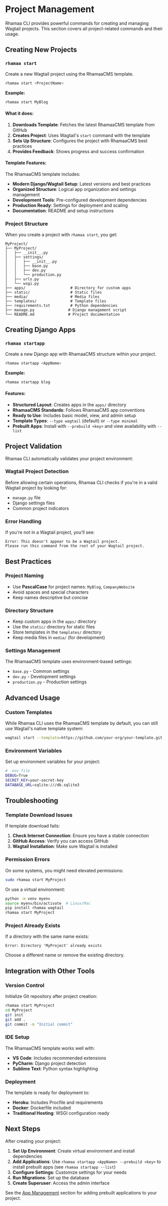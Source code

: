 # Project Management

Rhamaa CLI provides powerful commands for creating and managing Wagtail projects. This section covers all project-related commands and their usage.

## Creating New Projects

### `rhamaa start`

Create a new Wagtail project using the RhamaaCMS template.

```bash
rhamaa start <ProjectName>
```

**Example:**
```bash
rhamaa start MyBlog
```

#### What it does:

1. **Downloads Template**: Fetches the latest RhamaaCMS template from GitHub
2. **Creates Project**: Uses Wagtail's `start` command with the template
3. **Sets Up Structure**: Configures the project with RhamaaCMS best practices
4. **Provides Feedback**: Shows progress and success confirmation

#### Template Features:

The RhamaaCMS template includes:

- **Modern Django/Wagtail Setup**: Latest versions and best practices
- **Organized Structure**: Logical app organization and settings management
- **Development Tools**: Pre-configured development dependencies
- **Production Ready**: Settings for deployment and scaling
- **Documentation**: README and setup instructions

### Project Structure

When you create a project with `rhamaa start`, you get:

```
MyProject/
├── MyProject/
│   ├── __init__.py
│   ├── settings/
│   │   ├── __init__.py
│   │   ├── base.py
│   │   ├── dev.py
│   │   └── production.py
│   ├── urls.py
│   └── wsgi.py
├── apps/                    # Directory for custom apps
├── static/                  # Static files
├── media/                   # Media files
├── templates/               # Template files
├── requirements.txt         # Python dependencies
├── manage.py               # Django management script
└── README.md               # Project documentation
```

## Creating Django Apps

### `rhamaa startapp`

Create a new Django app with RhamaaCMS structure within your project.

```bash
rhamaa startapp <AppName>
```

**Example:**
```bash
rhamaa startapp blog
```

#### Features:

- **Structured Layout**: Creates apps in the `apps/` directory
- **RhamaaCMS Standards**: Follows RhamaaCMS app conventions
- **Ready to Use**: Includes basic model, view, and admin setup
- **Template Types**: `--type wagtail` (default) or `--type minimal`
- **Prebuilt Apps**: Install with `--prebuild <key>` and view availability with `--list`

## Project Validation

Rhamaa CLI automatically validates your project environment:

### Wagtail Project Detection

Before allowing certain operations, Rhamaa CLI checks if you're in a valid Wagtail project by looking for:

- `manage.py` file
- Django settings files
- Common project indicators

### Error Handling

If you're not in a Wagtail project, you'll see:

```
Error: This doesn't appear to be a Wagtail project.
Please run this command from the root of your Wagtail project.
```

## Best Practices

### Project Naming

- Use **PascalCase** for project names: `MyBlog`, `CompanyWebsite`
- Avoid spaces and special characters
- Keep names descriptive but concise

### Directory Structure

- Keep custom apps in the `apps/` directory
- Use the `static/` directory for static files
- Store templates in the `templates/` directory
- Keep media files in `media/` (for development)

### Settings Management

The RhamaaCMS template uses environment-based settings:

- `base.py` - Common settings
- `dev.py` - Development settings
- `production.py` - Production settings

## Advanced Usage

### Custom Templates

While Rhamaa CLI uses the RhamaaCMS template by default, you can still use Wagtail's native template system:

```bash
wagtail start --template=https://github.com/your-org/your-template.git MyProject
```

### Environment Variables

Set up environment variables for your project:

```bash
# .env file
DEBUG=True
SECRET_KEY=your-secret-key
DATABASE_URL=sqlite:///db.sqlite3
```

## Troubleshooting

### Template Download Issues

If template download fails:

1. **Check Internet Connection**: Ensure you have a stable connection
2. **GitHub Access**: Verify you can access GitHub
3. **Wagtail Installation**: Make sure Wagtail is installed

### Permission Errors

On some systems, you might need elevated permissions:

```bash
sudo rhamaa start MyProject
```

Or use a virtual environment:

```bash
python -m venv myenv
source myenv/bin/activate  # Linux/Mac
pip install rhamaa wagtail
rhamaa start MyProject
```

### Project Already Exists

If a directory with the same name exists:

```
Error: Directory 'MyProject' already exists
```

Choose a different name or remove the existing directory.

## Integration with Other Tools

### Version Control

Initialize Git repository after project creation:

```bash
rhamaa start MyProject
cd MyProject
git init
git add .
git commit -m "Initial commit"
```

### IDE Setup

The RhamaaCMS template works well with:

- **VS Code**: Includes recommended extensions
- **PyCharm**: Django project detection
- **Sublime Text**: Python syntax highlighting

### Deployment

The template is ready for deployment to:

- **Heroku**: Includes Procfile and requirements
- **Docker**: Dockerfile included
- **Traditional Hosting**: WSGI configuration ready

## Next Steps

After creating your project:

1. **Set Up Environment**: Create virtual environment and install dependencies
2. **Add Applications**: Use `rhamaa startapp <AppName> --prebuild <key>` to install prebuilt apps (see `rhamaa startapp --list`)
3. **Configure Settings**: Customize settings for your needs
4. **Run Migrations**: Set up the database
5. **Create Superuser**: Access the admin interface

See the [App Management](app-management.md) section for adding prebuilt applications to your project.